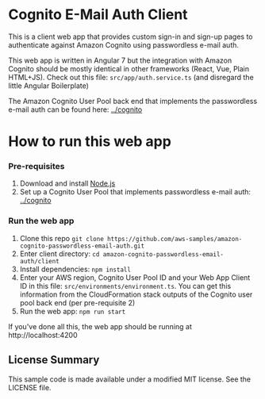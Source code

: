# Cognito E-Mail Auth Client

This is a client web app that provides custom sign-in and sign-up pages to authenticate against Amazon Cognito using passwordless e-mail auth.

This web app is written in Angular 7 but the integration with Amazon Cognito should be mostly identical in other frameworks (React, Vue, Plain HTML+JS). Check out this file: `src/app/auth.service.ts` (and disregard the little Angular Boilerplate)

The Amazon Cognito User Pool back end that implements the passwordless e-mail auth can be found here: [../cognito](../cognito)

# How to run this web app

### Pre-requisites

1. Download and install [Node.js](https://nodejs.org/en/download/)
2. Set up a Cognito User Pool that implements passwordless e-mail auth: [../cognito](../cognito)

### Run the web app

1. Clone this repo `git clone https://github.com/aws-samples/amazon-cognito-passwordless-email-auth.git`
2. Enter client directory: `cd amazon-cognito-passwordless-email-auth/client`
3. Install dependencies: `npm install`
4. Enter your AWS region, Cognito User Pool ID and your Web App Client ID in this file: `src/environments/environment.ts`. You can get this information from the  CloudFormation stack outputs of the Cognito user pool back end (per pre-requisite 2)
5. Run the web app: `npm run start`

If you've done all this, the web app should be running at http://localhost:4200

## License Summary

This sample code is made available under a modified MIT license. See the LICENSE file.

